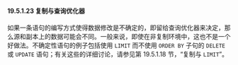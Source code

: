 #### 19.5.1.23 复制与查询优化器

如果一条语句的编写方式使得数据修改是不确定的，即留给查询优化器来决定，那么源和副本上的数据可能会不同。一般来说，即使在非复制环境中，这也不是一个好做法。不确定性语句的例子包括使用 `LIMIT` 而不使用 `ORDER BY` 子句的 `DELETE` 或 `UPDATE` 语句；有关这些的详细讨论，请参见第 19.5.1.18 节，“复制与 `LIMIT`”。